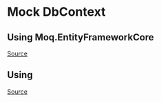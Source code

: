 # Mock DbContext

## Using Moq.EntityFrameworkCore
[Source](https://learn.microsoft.com/ru-ru/ef/ef6/fundamentals/testing/mocking)

## Using 
[Source](https://code-maze.com/ef-core-mock-dbcontext/)
